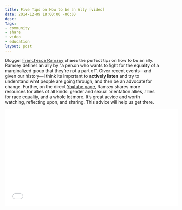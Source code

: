 ```yaml
---
title: Five Tips on How to be an Ally [video]
date: 2014-12-09 18:00:00 -06:00
desc: 
Tags:
- community
- share
- video
- education
layout: post
---
```


Blogger [Franchesca Ramsey](https://twitter.com/chescaleigh) shares the perfect tips on how to be an ally. Ramsey defines an ally by “a person who wants to fight for the equality of a marginalized group that they're not a part of”.  Given recent events—and given our history—I think its important to **actively listen** and try to understand what people are going through, and then be an advocate for change. Further, on the direct [Youtube page](https://www.youtube.com/watch?v=_dg86g-QlM0#action=share), Ramsey shares more resources for allies of all kinds: gender and sexual orientation allies, allies for race equality, and a whole lot more. It’s great advice and worth watching, reflecting upon, and sharing. This advice will help us get there.


<iframe width="560" height="315" src="//www.youtube.com/embed/_dg86g-QlM0" frameborder="0" allowfullscreen></iframe>




